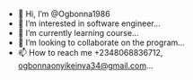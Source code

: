 - 👋 Hi, I’m @Ogbonna1986
- 👀 I’m interested in software engineer...
- 🌱 I’m currently learning course...
- 💞️ I’m looking to collaborate on the program...
- 📫 How to reach me +2348068836712, ogbonnaonyikeinya34@gmail.com...

<!---
Ogbonna1986/Ogbonna1986 is a ✨ special ✨ repository because its `README.md` (this file) appears on your GitHub profile.
You can click the Preview link to take a look at your changes.
--->
